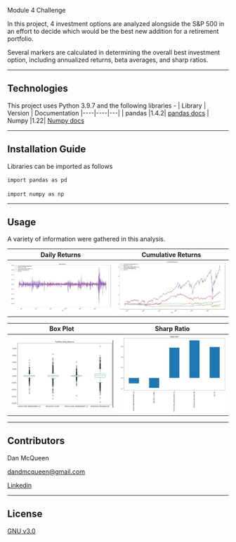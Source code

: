 Module 4 Challenge

In this project, 4 investment options are analyzed alongside the S&P 500 in an effort to decide which would be the best new addition for a retirement portfolio.

Several markers are calculated in determining the overall best investment option, including annualized returns, beta averages, and sharp ratios.

---

## Technologies

This project uses Python 3.9.7 and the following libraries - 
| Library | Version | Documentation
|----|----|---|
| pandas |1.4.2| [pandas docs](https://pandas.pydata.org/docs)
| Numpy |1.22| [Numpy docs](https://numpy.org/doc/stable/)

---

## Installation Guide

Libraries can be imported as follows
```
import pandas as pd

import numpy as np
```
---

## Usage

A variety of information were gathered in this analysis.

|Daily Returns| Cumulative Returns|
|---|---|
![](images/daily_returns.JPG)|![](images/cumulative_returns.JPG)

|Box Plot|Sharp Ratio|
|---|---|
![](images/box_plot.JPG)|![](images/sharp_ratio.JPG)

---

## Contributors

Dan McQueen

dandmcqueen@gmail.com

[Linkedin](https://www.linkedin.com/in/dan-mcqueen-4a5980238/)

---

## License

[GNU v3.0](LICENSE)
